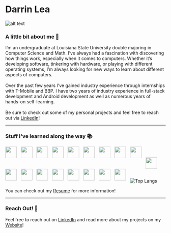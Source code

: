 # Darrin Lea
<!-- put a custom header -->
![alt text](https://github.com/dlea8/dlea8/blob/main/header.png?raw=true)

### A little bit about me :wave:
I’m an undergraduate at Louisiana State University double majoring in Computer Science and Math. I’ve always had a fascination with discovering how things work, especially when it comes to computers. Whether it’s developing software, tinkering with hardware, or playing with different operating systems, I’m always looking for new ways to learn about different aspects of computers. 
<br/>
<br/>
Over the past few years I’ve gained industry experience through internships with T-Mobile and BBP. I have two years of industry experience in full-stack development and Android development as well as numerous years of hands-on self-learning.
<br/>
<br/>
Be sure to check out some of my personal projects and feel free to reach out via [LinkedIn](https://www.linkedin.com/in/darrin-lea)!

----

### Stuff I've learned along the way :books:

<img align="left" width="36px" style="padding-right:10px;" src="https://cdn.jsdelivr.net/gh/devicons/devicon/icons/androidstudio/androidstudio-original.svg"/>
<img align="left" width="36px" style="padding-right:10px;" src="https://cdn.jsdelivr.net/gh/devicons/devicon/icons/android/android-plain.svg" />
<img align="left" width="36px" style="padding-right:10px;" src="https://cdn.jsdelivr.net/gh/devicons/devicon/icons/kotlin/kotlin-original.svg"/>
<img align="left" width="36px" style="padding-right:10px;" src="https://cdn.jsdelivr.net/gh/devicons/devicon/icons/java/java-original.svg" />
<img align="left" width="36px" style="padding-right:10px;" src="https://cdn.jsdelivr.net/gh/devicons/devicon/icons/react/react-original.svg" />
<img align="left" width="36px" style="padding-right:10px;" src="https://cdn.jsdelivr.net/gh/devicons/devicon/icons/javascript/javascript-original.svg"  />
<img align="left" width="36px" style="padding-right:10px;" src="https://cdn.jsdelivr.net/gh/devicons/devicon/icons/typescript/typescript-original.svg"/>
<img align="left" width="36px" style="padding-right:10px;" src="https://cdn.jsdelivr.net/gh/devicons/devicon/icons/html5/html5-original-wordmark.svg"  />
<img align="left" width="36px" style="padding-right:10px;" src="https://cdn.jsdelivr.net/gh/devicons/devicon/icons/css3/css3-original-wordmark.svg"  />
<br/>
<br/>
<img align="left" width="36px" style="padding-right:10px;" src="https://cdn.jsdelivr.net/gh/devicons/devicon/icons/amazonwebservices/amazonwebservices-original.svg"/>
<img align="left" width="36px" style="padding-right:10px;" src="https://cdn.jsdelivr.net/gh/devicons/devicon/icons/python/python-original.svg" />
<img align="left" width="36px" style="padding-right:10px;" src="https://cdn.jsdelivr.net/gh/devicons/devicon/icons/docker/docker-original.svg"  />
<img align="left" width="36px" style="padding-right:10px;" src="https://cdn.jsdelivr.net/gh/devicons/devicon/icons/c/c-original.svg" />
<img align="left" width="36px" style="padding-right:10px;" src="https://cdn.jsdelivr.net/gh/devicons/devicon/icons/csharp/csharp-original.svg"  />
<img align="left" width="36px" style="padding-right:10px;" src="https://cdn.jsdelivr.net/gh/devicons/devicon/icons/dot-net/dot-net-original.svg" />
<img align="left" width="36px" style="padding-right:10px;" src="https://cdn.jsdelivr.net/gh/devicons/devicon/icons/mysql/mysql-original-wordmark.svg"  />
<img align="left" width="36px" style="padding-right:10px;" src="https://cdn.jsdelivr.net/gh/devicons/devicon/icons/linux/linux-original.svg"  />
<!-- <img align="left" width="36px" style="padding-right:10px;" src="https://cdn.jsdelivr.net/gh/devicons/devicon/icons/figma/figma-original.svg" /> -->
<!-- <img align="left" width="36px" style="padding-right:10px;" src="https://cdn.jsdelivr.net/gh/devicons/devicon/icons/git/git-original.svg"  /> -->
<img align="left" width="36px" style="padding-right:10px;" src="https://cdn.jsdelivr.net/gh/devicons/devicon/icons/jira/jira-original.svg" />
<!-- <img align="left" width="36px" style="padding-right:10px;" src="https://cdn.jsdelivr.net/gh/devicons/devicon/icons/visualstudio/visualstudio-plain.svg" /> -->

<br/>
<br/>
<br/>

![Top Langs](https://github-readme-stats.vercel.app/api/top-langs/?username=dlea8&layout=compact)

You can check out my [Resume](https://darrinfiles.s3.us-east-2.amazonaws.com/Darrin+Lea+Resume+September+2022.pdf) for more information!
<!-- <br/> -->

----

### Reach Out! :speech_balloon:

Feel free to reach out on [LinkedIn](https://www.linkedin.com/in/darrin-lea) and read more about my projects on my [Website](https://darrinlea.com)!


<!--
**dlea8/dlea8** is a ✨ _special_ ✨ repository because its `README.md` (this file) appears on your GitHub profile.

Here are some ideas to get you started:

- 🔭 I’m currently working on ...
- 🌱 I’m currently learning ...
- 👯 I’m looking to collaborate on ...
- 🤔 I’m looking for help with ...
- 💬 Ask me about ...
- 📫 How to reach me: ...
- 😄 Pronouns: ...
- ⚡ Fun fact: ...
-->
